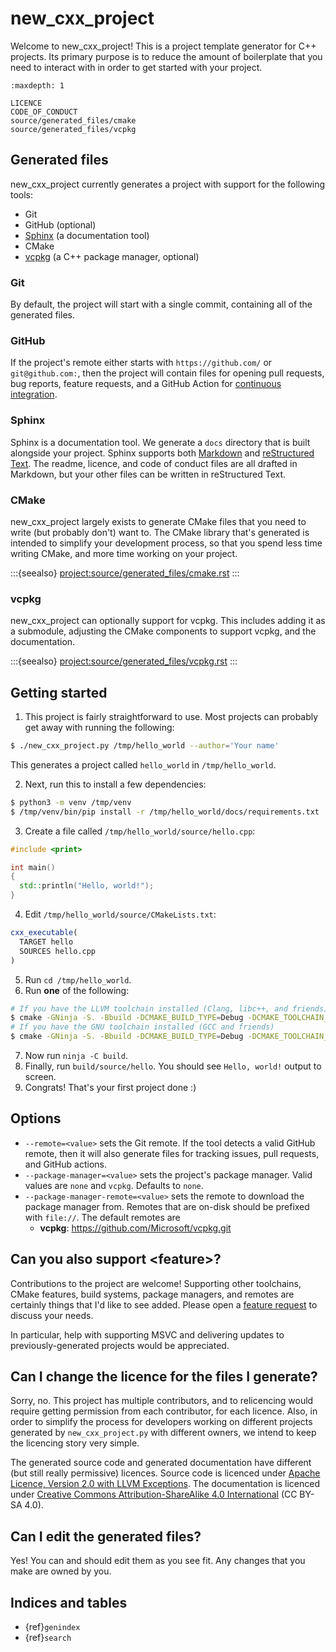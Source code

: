 <!--
  Copyright (c) 2024 Christopher Di Bella
  Licensed under Creative Commons Attribution-ShareAlike 4.0 International
  See /LICENCE for licence information.
  SPDX-License-Identifier: CC BY-SA 4.0
-->
# new_cxx_project

Welcome to new_cxx_project! This is a project template generator for C++ projects. Its primary
purpose is to reduce the amount of boilerplate that you need to interact with in order to get started
with your project.

```{toctree}
:maxdepth: 1

LICENCE
CODE_OF_CONDUCT
source/generated_files/cmake
source/generated_files/vcpkg
```

## Generated files

new_cxx_project currently generates a project with support for the following tools:

* Git
* GitHub (optional)
* [Sphinx](https://https://www.sphinx-doc.org) (a documentation tool)
* CMake
* [vcpkg](https://vcpkg.io) (a C++ package manager, optional)

### Git

By default, the project will start with a single commit, containing all of the generated files.

### GitHub

If the project's remote either starts with `https://github.com/` or `git@github.com:`, then the
project will contain files for opening pull requests, bug reports, feature requests, and a GitHub
Action for [continuous integration](https://en.wikipedia.org/wiki/Continuous_integration).

### Sphinx

Sphinx is a documentation tool. We generate a `docs` directory that is built alongside your project.
Sphinx supports both [Markdown](https://mystmd.org) and [reStructured Text](https://docutils.sourceforge.io/rst.html).
The readme, licence, and code of conduct files are all drafted in Markdown, but your other files can
be written in reStructured Text.

### CMake

new_cxx_project largely exists to generate CMake files that you need to write (but probably don't)
want to. The CMake library that's generated is intended to simplify your development process, so that
you spend less time writing CMake, and more time working on your project.

:::{seealso}
<project:source/generated_files/cmake.rst>
:::

### vcpkg

new_cxx_project can optionally support for vcpkg. This includes adding it as a submodule, adjusting
the CMake components to support vcpkg, and the documentation.

:::{seealso}
<project:source/generated_files/vcpkg.rst>
:::

## Getting started

1. This project is fairly straightforward to use. Most projects can probably get away with running the
following:
  ```sh
  $ ./new_cxx_project.py /tmp/hello_world --author='Your name'
  ```
  This generates a project called `hello_world` in `/tmp/hello_world`.

2. Next, run this to install a few dependencies:
  ```sh
  $ python3 -m venv /tmp/venv
  $ /tmp/venv/bin/pip install -r /tmp/hello_world/docs/requirements.txt
  ```
3. Create a file called `/tmp/hello_world/source/hello.cpp`:
  ```cpp
  #include <print>

  int main()
  {
    std::println("Hello, world!");
  }
  ```
4. Edit `/tmp/hello_world/source/CMakeLists.txt`:
  ```cmake
  cxx_executable(
    TARGET hello
    SOURCES hello.cpp
  )
  ```
5. Run `cd /tmp/hello_world`.
6. Run **one** of the following:
  ```sh
  # If you have the LLVM toolchain installed (Clang, libc++, and friends)
  $ cmake -GNinja -S. -Bbuild -DCMAKE_BUILD_TYPE=Debug -DCMAKE_TOOLCHAIN_FILE="$PWD/config/cmake/toolchains/x86_64-linux-unknown-llvm.cmake"
  # If you have the GNU toolchain installed (GCC and friends)
  $ cmake -GNinja -S. -Bbuild -DCMAKE_BUILD_TYPE=Debug -DCMAKE_TOOLCHAIN_FILE="$PWD/config/cmake/toolchains/x86_64-linux-unknown-gnu.cmake"
  ```
7. Now run `ninja -C build`.
8. Finally, run `build/source/hello`. You should see `Hello, world!` output to screen.
9. Congrats! That's your first project done :)

## Options

* `--remote=<value>` sets the Git remote. If the tool detects a valid GitHub remote, then it will
  also generate files for tracking issues, pull requests, and GitHub actions.
* `--package-manager=<value>` sets the project's package manager. Valid values are `none` and `vcpkg`.
  Defaults to `none`.
* `--package-manager-remote=<value>` sets the remote to download the package manager from. Remotes
  that are on-disk should be prefixed with `file://`. The default remotes are
    * **vcpkg**: https://github.com/Microsoft/vcpkg.git

## Can you also support &lt;feature&gt;?

Contributions to the project are welcome! Supporting other toolchains, CMake features, build systems,
package managers, and remotes are certainly things that I'd like to see added. Please open a [feature
request](https://github.com/cjdb/new_cxx_project/issues/new?assignees=&labels=enhancement&projects=&template=feature_request.yml&title=%3CAdd+a+descriptive+title+here%3E)
to discuss your needs.

In particular, help with supporting MSVC and delivering updates to previously-generated projects
would be appreciated.

## Can I change the licence for the files I generate?

Sorry, no. This project has multiple contributors, and to relicencing would require getting permission
from each contributor, for each licence. Also, in order to simplify the process for developers working
on different projects generated by `new_cxx_project.py` with different owners, we intend to keep the
licencing story very simple.

The generated source code and generated documentation have different (but still really permissive) licences.
Source code is licenced under [Apache Licence, Version 2.0 with LLVM Exceptions](https://llvm.org/LICENSE.txt).
The documentation is licenced under [Creative Commons Attribution-ShareAlike 4.0 International](https://creativecommons.org/licenses/by-sa/4.0/?ref=chooser-v1)
(CC BY-SA 4.0).

## Can I edit the generated files?

Yes! You can and should edit them as you see fit. Any changes that you make are owned by you.

## Indices and tables

* {ref}`genindex`
* {ref}`search`

